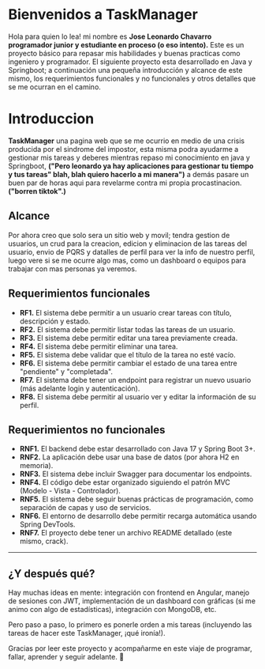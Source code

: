 # Bienvenidos a TaskManager

Hola para quien lo lea! mi nombre es **Jose  Leonardo Chavarro programador junior y estudiante en proceso (o eso intento).** 
Este es un proyecto básico para repasar mis habilidades y buenas practicas como ingeniero y programador. El siguiente proyecto esta desarrollado en Java y Springboot; a continuación una pequeña introducción y alcance de este mismo, los requerimientos funcionales y no funcionales y otros detalles que se me ocurran en el camino. 

# Introduccion

**TaskManager** una pagina web que se me ocurrio en medio de una crisis producida por el sindrome del impostor, esta misma podra ayudarme a gestionar mis tareas y deberes mientras repaso mi conocimiento en java y Springboot, **("Pero leonardo ya hay aplicaciones para gestionar tu tiempo y tus tareas" blah, blah quiero hacerlo a mi manera")** a demás pasare un buen par de horas aqui para revelarme contra mi propia procastinacion. **("borren tiktok".)** 

## Alcance

Por ahora creo que solo sera un sitio web y movil; tendra gestion de usuarios, un crud para la creacion, edicion y eliminacion de las tareas del usuario, envio de PQRS y datalles de perfil para ver la info de nuestro perfil, luego vere si se me ocurre algo mas, como un dashboard o equipos para trabajar con mas personas ya veremos.


## Requerimientos funcionales

- **RF1.** El sistema debe permitir a un usuario crear tareas con título, descripción y estado.
- **RF2.** El sistema debe permitir listar todas las tareas de un usuario.
- **RF3.** El sistema debe permitir editar una tarea previamente creada.
- **RF4.** El sistema debe permitir eliminar una tarea.
- **RF5.** El sistema debe validar que el título de la tarea no esté vacío.
- **RF6.** El sistema debe permitir cambiar el estado de una tarea entre "pendiente" y "completada".
- **RF7.** El sistema debe tener un endpoint para registrar un nuevo usuario (más adelante login y autenticación).
- **RF8.** El sistema debe permitir al usuario ver y editar la información de su perfil.

## Requerimientos no funcionales

- **RNF1.** El backend debe estar desarrollado con Java 17 y Spring Boot 3+.
- **RNF2.** La aplicación debe usar una base de datos (por ahora H2 en memoria).
- **RNF3.** El sistema debe incluir Swagger para documentar los endpoints.
- **RNF4.** El código debe estar organizado siguiendo el patrón MVC (Modelo - Vista - Controlador).
- **RNF5.** El sistema debe seguir buenas prácticas de programación, como separación de capas y uso de servicios.
- **RNF6.** El entorno de desarrollo debe permitir recarga automática usando Spring DevTools.
- **RNF7.** El proyecto debe tener un archivo README detallado (este mismo, crack).

---

## ¿Y después qué?

Hay muchas ideas en mente: integración con frontend en Angular, manejo de sesiones con JWT, implementación de un dashboard con gráficas (si me animo con algo de estadísticas), integración con MongoDB, etc.

Pero paso a paso, lo primero es ponerle orden a mis tareas (incluyendo las tareas de hacer este TaskManager, ¡qué ironía!).

Gracias por leer este proyecto y acompañarme en este viaje de programar, fallar, aprender y seguir adelante. 🚀

